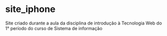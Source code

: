 # site_iphone
Site criado durante a aula da disciplina de introdução à Tecnologia Web do 1° período do curso de Sistema de informação
